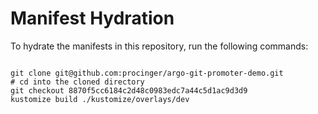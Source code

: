 
# Manifest Hydration

To hydrate the manifests in this repository, run the following commands:

```shell

git clone git@github.com:procinger/argo-git-promoter-demo.git
# cd into the cloned directory
git checkout 8870f5cc6184c2d48c0983edc7a44c5d1ac9d3d9
kustomize build ./kustomize/overlays/dev
```